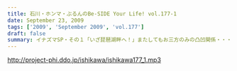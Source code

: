 ```yaml
---
title: 石川・ホンマ・ぶるんのBe-SIDE Your Life! vol.177-1
date: September 23, 2009
tags: ['2009', 'September 2009', 'vol.177']
draft: false
summary: イナズマSP・その１「いざ琵琶湖畔へ！」またしてもお三方のみの凸凹関係・・・ぎくしゃくいくかと思いきや、財布がない状態に意外と結束が固くなったっとかならなかったとか・・・NAMAE
---
```


http://project-phi.ddo.jp/ishikawa/ishikawa177_1.mp3